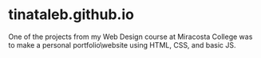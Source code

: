 # tinataleb.github.io

One of the projects from my Web Design course at Miracosta College was to make a personal portfolio\website using HTML, CSS, and basic JS.
